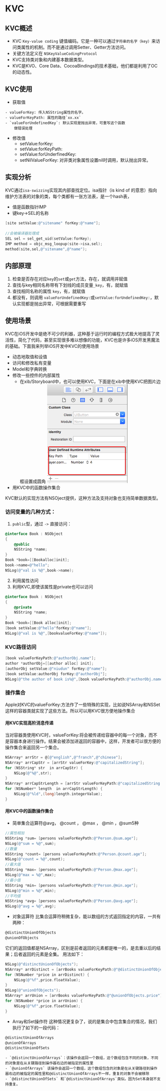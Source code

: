 # KVC

## KVC概述

- KVC `Key-value coding` 键值编码。它是一种可以通过`字符串的名字（key）`来访问类属性的机制。而不是通过调用Setter、Getter方法访问。
- 关键方法定义在 `NSKeyValueCodingProtocol`
- KVC支持类对象和内建基本数据类型。
- KVC是KVO、Core Data、CocoaBindings的技术基础，他们都是利用了OC的动态性。

## KVC使用

* 获取值

```
- valueForKey: 传入NSString属性的名字。
- valueForKeyPath: 属性的路径`xx.xx`
- `valueForUndefinedKey`: 默认实现是抛出异常，可重写这个函数
    做错误处理
```

* 修改值
    - setValue:forKey:
    - setValue:forKeyPath:
    - setValue:forUnderfinedKey:
    - setNilValueForKey: 对非类对象属性设置nil时调用，默认抛出异常。
    
## 实现分析
KVC通过`isa-swizzing`实现其内部查找定位。isa指针（is kind of 的意思）指向维护方法表的对象的类，每个类都有一张方法表，是一个hash表，
- 值是函数指针IMP
- 键key->SEL的名称

```objectivec
[site setValue:@"sitename" forKey:@"name"];

//会被编译器处理成
SEL sel = sel_get_uid(setValue:forKey);
IMP method = objc_msg_loopup(site->isa,sel);
method(site,sel,@"sitename",@"name");
```
## 内部原理
1. 检查是否存在对应`key`的`set`或`get`方法，存在，就调用并赋值
2. 查找与key相同名称带有下划线的成员变量`_key`，有，就赋值
3. 查找相同名称的属性 `key`，有，就赋值
4. 都没有，则调用 `valueForUndefinedKey:`或`setValue:forUndefinedKey:`，默认实现都是抛出异常，可根据需要重写

## 使用场景
KVC在iOS开发中是绝不可少的利器，这种基于运行时的编程方式极大地提高了灵活性，简化了代码，甚至实现很多难以想像的功能，KVC也是许多iOS开发黑魔法的基础。下面我来列举iOS开发中KVC的使用场景
- 动态地取值和设值
- 访问和修改私有变量
- Model和字典转换
- 修改一些控件的内部属性
    - 在xib/Storyboard中，也可以使用KVC，下面是在xib中使用KVC把图片边框设置成圆角
    ![](/assets/kvc.png)
- 用KVC中的函数操作集合

KVC默认的实现方法有NSOject提供，这种方法及支持对象也支持简单数据类型。
### 访问变量的几种方式：
1. `public`型，通过 `->` 直接访问：
```objectivec
@interface Book : NSObject
{
    @public
    NSString *name;
}
Book *book=[[Bookalloc]init];
book->name=@"hello";
NSLog(@"val is %@",book->name);
```
2. 利用属性访问
3. 利用KVC,即使该属性是private也可以访问
```objectivec
@interface Book : NSObject
{
    @private
    NSString *name;
}
Book *book=[[Book alloc]init];
[book setValue:@"hello"forKey:@"name"];
NSLog(@"val is %@",[bookvalueForKey:@"name"]);
```

### KVC路径访问
```objectivec
[book valueForKeyPath:@"authorObj.name"]; 
author *authorObj=[[author alloc] init];
[authorObj setValue:@"niudun" forKey:@"name"];
[book setValue:authorObj forKey:@"authorObj"];
NSLog(@"the author of book is%@",[book valueForKeyPath:@"authorObj.name"]);
```

### 操作集合

Apple对KVC的valueForKey:方法作了一些特殊的实现，比如说NSArray和NSSet这样的容器类就实现了这些方法。所以可以用KVC很方便地操作集合

#### 用KVC实现高阶消息传递

当对容器类使用KVC时，valueForKey:将会被传递给容器中的每一个对象，而不是容器本身进行操作。结果会被添加进返回的容器中，这样，开发者可以很方便的操作集合来返回另一个集合。

```objectivec
NSArray* arrStr = @[@"english",@"franch",@"chinese"];
NSArray* arrCapStr = [arrStr valueForKey:@"capitalizedString"];
for (NSString* str  in arrCapStr) {
    NSLog(@"%@",str);
}
NSArray* arrCapStrLength = [arrStr valueForKeyPath:@"capitalizedString.length"];
for (NSNumber* length  in arrCapStrLength) {
    NSLog(@"%ld",(long)length.integerValue);
}
```


#### 用KVC中的函数操作集合
- 简单集合运算符@avg， @count ， @max ， @min ，@sum5种
```objectivec
//属性相加
NSString *sum= [persons valueForKeyPath:@"Person.@sum.age"];
NSLog(@"sum = %@",sum);
//数量
NSString *count= [persons valueForKeyPath:@"Person.@count.age"];
NSLog(@"count = %@",count);
//最大值
NSString *max= [persons valueForKeyPath:@"Person.@max.age"];
NSLog(@"max = %@",max);
//最小值
NSString *min= [persons valueForKeyPath:@"Person.@min.age"];
NSLog(@"min = %@",min);
//平均值
NSString *avg= [persons valueForKeyPath:@"Person.@avg.age"];
NSLog(@"avg = %@",avg);
```
- 对象运算符
比集合运算符稍微复杂，能以数组的方式返回指定的内容，一共有两种：
```objectivec
@distinctUnionOfObjects
@unionOfObjects
```
它们的返回值都是NSArray，区别是前者返回的元素都是唯一的，是去重以后的结果；后者返回的元素是全集。
用法如下：
```objectivec
NSLog(@"distinctUnionOfObjects");
NSArray* arrDistinct = [arrBooks valueForKeyPath:@"@distinctUnionOfObjects.price"];
for (NSNumber *price in arrDistinct) {
    NSLog(@"%f",price.floatValue);
}
NSLog(@"unionOfObjects");
NSArray* arrUnion = [arrBooks valueForKeyPath:@"@unionOfObjects.price"];
for (NSNumber *price in arrUnion) {
    NSLog(@"%f",price.floatValue);
}
```        

- Array和Set操作符
这种情况更复杂了，说的是集合中包含集合的情况，我们执行了如下的一段代码：
```objectivec
@distinctUnionOfArrays
@unionOfArrays
@distinctUnionOfSets
```
    - `@distinctUnionOfArrays`：该操作会返回一个数组，这个数组包含不同的对象，不同的对象是在从关键路径到操作器右边的被指定的属性里
    - `@unionOfArrays` 该操作会返回一个数组，这个数组包含的对象是在从关键路径到操作器右边的被指定的属性里和@distinctUnionOfArrays不一样，重复的对象不会被移除
    - `@distinctUnionOfSets` 和`@distinctUnionOfArrays`类似。因为Set本身就不支持重复。
